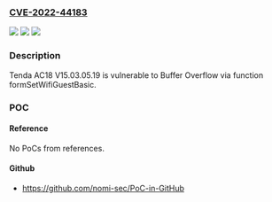### [CVE-2022-44183](https://cve.mitre.org/cgi-bin/cvename.cgi?name=CVE-2022-44183)
![](https://img.shields.io/static/v1?label=Product&message=n%2Fa&color=blue)
![](https://img.shields.io/static/v1?label=Version&message=n%2Fa&color=blue)
![](https://img.shields.io/static/v1?label=Vulnerability&message=n%2Fa&color=brighgreen)

### Description

Tenda AC18 V15.03.05.19 is vulnerable to Buffer Overflow via function formSetWifiGuestBasic.

### POC

#### Reference
No PoCs from references.

#### Github
- https://github.com/nomi-sec/PoC-in-GitHub

